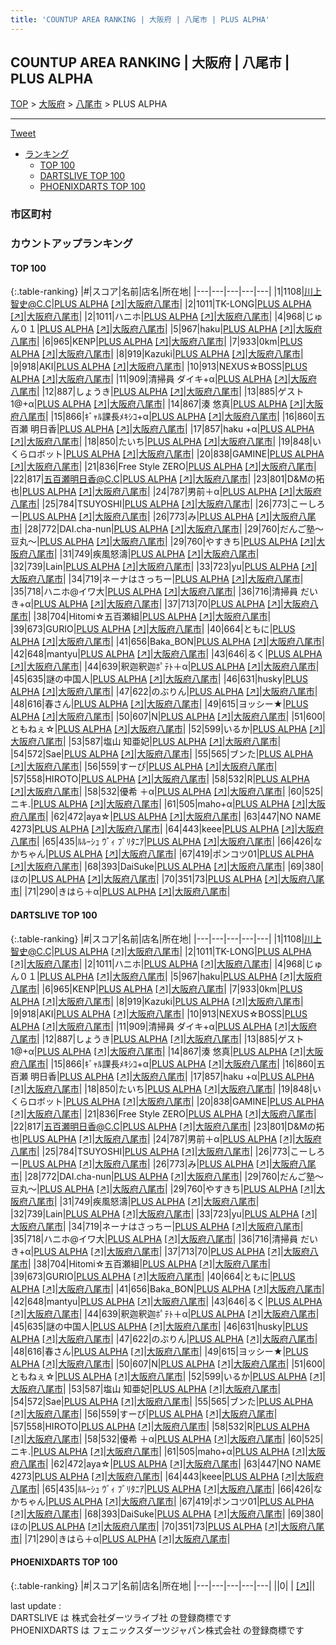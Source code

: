 ```yaml
---
title: 'COUNTUP AREA RANKING | 大阪府 | 八尾市 | PLUS ALPHA'
---
```

## COUNTUP AREA RANKING | 大阪府 | 八尾市 | PLUS ALPHA

[TOP](/darts/rank/) > [大阪府](/darts/rank/大阪府/) > [八尾市](/darts/rank/大阪府/八尾市/) > PLUS ALPHA

___

<a href="https://twitter.com/share?ref_src=twsrc%5Etfw" data-text="COUNTUP AREA RANKING | 大阪府八尾市PLUS ALPHA" class="twitter-share-button" data-hashtags="DARTSLIVE,PHOENIXDARTS,darts,ダーツ" data-show-count="false">Tweet</a>

* [ランキング](#カウントアップランキング)
    * [TOP 100](#top-100)
    * [DARTSLIVE TOP 100](#dartslive-top-100)
    * [PHOENIXDARTS TOP 100](#phoenixdarts-top-100)

### 市区町村

<ul>

</ul>

### カウントアップランキング

#### TOP 100



{:.table-ranking}
|#|スコア|名前|店名|所在地|
|---|---|---|---|---|
|1|1108|<span class="rank-name-dl">川上智史@C.C</span>|<a href="/darts/rank/shops/f331f00edcd456cc0d9b047a20a7ba1e.html">PLUS ALPHA</a> <a href="https://search.dartslive.com/jp/shop/f331f00edcd456cc0d9b047a20a7ba1e">[↗]</a>|<a href="/darts/rank/大阪府/八尾市">大阪府八尾市</a>|
|2|1011|<span class="rank-name-dl">TK-LONG</span>|<a href="/darts/rank/shops/f331f00edcd456cc0d9b047a20a7ba1e.html">PLUS ALPHA</a> <a href="https://search.dartslive.com/jp/shop/f331f00edcd456cc0d9b047a20a7ba1e">[↗]</a>|<a href="/darts/rank/大阪府/八尾市">大阪府八尾市</a>|
|2|1011|<span class="rank-name-dl">ハニホ</span>|<a href="/darts/rank/shops/f331f00edcd456cc0d9b047a20a7ba1e.html">PLUS ALPHA</a> <a href="https://search.dartslive.com/jp/shop/f331f00edcd456cc0d9b047a20a7ba1e">[↗]</a>|<a href="/darts/rank/大阪府/八尾市">大阪府八尾市</a>|
|4|968|<span class="rank-name-dl">じゅん０１</span>|<a href="/darts/rank/shops/f331f00edcd456cc0d9b047a20a7ba1e.html">PLUS ALPHA</a> <a href="https://search.dartslive.com/jp/shop/f331f00edcd456cc0d9b047a20a7ba1e">[↗]</a>|<a href="/darts/rank/大阪府/八尾市">大阪府八尾市</a>|
|5|967|<span class="rank-name-dl">haku</span>|<a href="/darts/rank/shops/f331f00edcd456cc0d9b047a20a7ba1e.html">PLUS ALPHA</a> <a href="https://search.dartslive.com/jp/shop/f331f00edcd456cc0d9b047a20a7ba1e">[↗]</a>|<a href="/darts/rank/大阪府/八尾市">大阪府八尾市</a>|
|6|965|<span class="rank-name-dl">KENP</span>|<a href="/darts/rank/shops/f331f00edcd456cc0d9b047a20a7ba1e.html">PLUS ALPHA</a> <a href="https://search.dartslive.com/jp/shop/f331f00edcd456cc0d9b047a20a7ba1e">[↗]</a>|<a href="/darts/rank/大阪府/八尾市">大阪府八尾市</a>|
|7|933|<span class="rank-name-dl">0km</span>|<a href="/darts/rank/shops/f331f00edcd456cc0d9b047a20a7ba1e.html">PLUS ALPHA</a> <a href="https://search.dartslive.com/jp/shop/f331f00edcd456cc0d9b047a20a7ba1e">[↗]</a>|<a href="/darts/rank/大阪府/八尾市">大阪府八尾市</a>|
|8|919|<span class="rank-name-dl">Kazuki</span>|<a href="/darts/rank/shops/f331f00edcd456cc0d9b047a20a7ba1e.html">PLUS ALPHA</a> <a href="https://search.dartslive.com/jp/shop/f331f00edcd456cc0d9b047a20a7ba1e">[↗]</a>|<a href="/darts/rank/大阪府/八尾市">大阪府八尾市</a>|
|9|918|<span class="rank-name-dl">AKI</span>|<a href="/darts/rank/shops/f331f00edcd456cc0d9b047a20a7ba1e.html">PLUS ALPHA</a> <a href="https://search.dartslive.com/jp/shop/f331f00edcd456cc0d9b047a20a7ba1e">[↗]</a>|<a href="/darts/rank/大阪府/八尾市">大阪府八尾市</a>|
|10|913|<span class="rank-name-dl">NEXUS☆BOSS</span>|<a href="/darts/rank/shops/f331f00edcd456cc0d9b047a20a7ba1e.html">PLUS ALPHA</a> <a href="https://search.dartslive.com/jp/shop/f331f00edcd456cc0d9b047a20a7ba1e">[↗]</a>|<a href="/darts/rank/大阪府/八尾市">大阪府八尾市</a>|
|11|909|<span class="rank-name-dl">清掃員 ダイキ+α</span>|<a href="/darts/rank/shops/f331f00edcd456cc0d9b047a20a7ba1e.html">PLUS ALPHA</a> <a href="https://search.dartslive.com/jp/shop/f331f00edcd456cc0d9b047a20a7ba1e">[↗]</a>|<a href="/darts/rank/大阪府/八尾市">大阪府八尾市</a>|
|12|887|<span class="rank-name-dl">しょうき</span>|<a href="/darts/rank/shops/f331f00edcd456cc0d9b047a20a7ba1e.html">PLUS ALPHA</a> <a href="https://search.dartslive.com/jp/shop/f331f00edcd456cc0d9b047a20a7ba1e">[↗]</a>|<a href="/darts/rank/大阪府/八尾市">大阪府八尾市</a>|
|13|885|<span class="rank-name-dl">ゲスト1@+α</span>|<a href="/darts/rank/shops/f331f00edcd456cc0d9b047a20a7ba1e.html">PLUS ALPHA</a> <a href="https://search.dartslive.com/jp/shop/f331f00edcd456cc0d9b047a20a7ba1e">[↗]</a>|<a href="/darts/rank/大阪府/八尾市">大阪府八尾市</a>|
|14|867|<span class="rank-name-dl">湊 悠真</span>|<a href="/darts/rank/shops/f331f00edcd456cc0d9b047a20a7ba1e.html">PLUS ALPHA</a> <a href="https://search.dartslive.com/jp/shop/f331f00edcd456cc0d9b047a20a7ba1e">[↗]</a>|<a href="/darts/rank/大阪府/八尾市">大阪府八尾市</a>|
|15|866|<span class="rank-name-dl">ｷﾞｬﾙ課長ﾒｷｼｺ+α</span>|<a href="/darts/rank/shops/f331f00edcd456cc0d9b047a20a7ba1e.html">PLUS ALPHA</a> <a href="https://search.dartslive.com/jp/shop/f331f00edcd456cc0d9b047a20a7ba1e">[↗]</a>|<a href="/darts/rank/大阪府/八尾市">大阪府八尾市</a>|
|16|860|<span class="rank-name-dl">五百瀬 明日香</span>|<a href="/darts/rank/shops/f331f00edcd456cc0d9b047a20a7ba1e.html">PLUS ALPHA</a> <a href="https://search.dartslive.com/jp/shop/f331f00edcd456cc0d9b047a20a7ba1e">[↗]</a>|<a href="/darts/rank/大阪府/八尾市">大阪府八尾市</a>|
|17|857|<span class="rank-name-dl">haku +α</span>|<a href="/darts/rank/shops/f331f00edcd456cc0d9b047a20a7ba1e.html">PLUS ALPHA</a> <a href="https://search.dartslive.com/jp/shop/f331f00edcd456cc0d9b047a20a7ba1e">[↗]</a>|<a href="/darts/rank/大阪府/八尾市">大阪府八尾市</a>|
|18|850|<span class="rank-name-dl">たいち</span>|<a href="/darts/rank/shops/f331f00edcd456cc0d9b047a20a7ba1e.html">PLUS ALPHA</a> <a href="https://search.dartslive.com/jp/shop/f331f00edcd456cc0d9b047a20a7ba1e">[↗]</a>|<a href="/darts/rank/大阪府/八尾市">大阪府八尾市</a>|
|19|848|<span class="rank-name-dl">いくらロボット</span>|<a href="/darts/rank/shops/f331f00edcd456cc0d9b047a20a7ba1e.html">PLUS ALPHA</a> <a href="https://search.dartslive.com/jp/shop/f331f00edcd456cc0d9b047a20a7ba1e">[↗]</a>|<a href="/darts/rank/大阪府/八尾市">大阪府八尾市</a>|
|20|838|<span class="rank-name-dl">GAMINE</span>|<a href="/darts/rank/shops/f331f00edcd456cc0d9b047a20a7ba1e.html">PLUS ALPHA</a> <a href="https://search.dartslive.com/jp/shop/f331f00edcd456cc0d9b047a20a7ba1e">[↗]</a>|<a href="/darts/rank/大阪府/八尾市">大阪府八尾市</a>|
|21|836|<span class="rank-name-dl">Free Style ZERO</span>|<a href="/darts/rank/shops/f331f00edcd456cc0d9b047a20a7ba1e.html">PLUS ALPHA</a> <a href="https://search.dartslive.com/jp/shop/f331f00edcd456cc0d9b047a20a7ba1e">[↗]</a>|<a href="/darts/rank/大阪府/八尾市">大阪府八尾市</a>|
|22|817|<span class="rank-name-dl">五百瀬明日香@C.C</span>|<a href="/darts/rank/shops/f331f00edcd456cc0d9b047a20a7ba1e.html">PLUS ALPHA</a> <a href="https://search.dartslive.com/jp/shop/f331f00edcd456cc0d9b047a20a7ba1e">[↗]</a>|<a href="/darts/rank/大阪府/八尾市">大阪府八尾市</a>|
|23|801|<span class="rank-name-dl">D&amp;Mの拓也</span>|<a href="/darts/rank/shops/f331f00edcd456cc0d9b047a20a7ba1e.html">PLUS ALPHA</a> <a href="https://search.dartslive.com/jp/shop/f331f00edcd456cc0d9b047a20a7ba1e">[↗]</a>|<a href="/darts/rank/大阪府/八尾市">大阪府八尾市</a>|
|24|787|<span class="rank-name-dl">男前＋α</span>|<a href="/darts/rank/shops/f331f00edcd456cc0d9b047a20a7ba1e.html">PLUS ALPHA</a> <a href="https://search.dartslive.com/jp/shop/f331f00edcd456cc0d9b047a20a7ba1e">[↗]</a>|<a href="/darts/rank/大阪府/八尾市">大阪府八尾市</a>|
|25|784|<span class="rank-name-dl">TSUYOSHI</span>|<a href="/darts/rank/shops/f331f00edcd456cc0d9b047a20a7ba1e.html">PLUS ALPHA</a> <a href="https://search.dartslive.com/jp/shop/f331f00edcd456cc0d9b047a20a7ba1e">[↗]</a>|<a href="/darts/rank/大阪府/八尾市">大阪府八尾市</a>|
|26|773|<span class="rank-name-dl">こーしろー</span>|<a href="/darts/rank/shops/f331f00edcd456cc0d9b047a20a7ba1e.html">PLUS ALPHA</a> <a href="https://search.dartslive.com/jp/shop/f331f00edcd456cc0d9b047a20a7ba1e">[↗]</a>|<a href="/darts/rank/大阪府/八尾市">大阪府八尾市</a>|
|26|773|<span class="rank-name-dl">み</span>|<a href="/darts/rank/shops/f331f00edcd456cc0d9b047a20a7ba1e.html">PLUS ALPHA</a> <a href="https://search.dartslive.com/jp/shop/f331f00edcd456cc0d9b047a20a7ba1e">[↗]</a>|<a href="/darts/rank/大阪府/八尾市">大阪府八尾市</a>|
|28|772|<span class="rank-name-dl">DAI.cha-nun</span>|<a href="/darts/rank/shops/f331f00edcd456cc0d9b047a20a7ba1e.html">PLUS ALPHA</a> <a href="https://search.dartslive.com/jp/shop/f331f00edcd456cc0d9b047a20a7ba1e">[↗]</a>|<a href="/darts/rank/大阪府/八尾市">大阪府八尾市</a>|
|29|760|<span class="rank-name-dl">だんご塾～豆丸～</span>|<a href="/darts/rank/shops/f331f00edcd456cc0d9b047a20a7ba1e.html">PLUS ALPHA</a> <a href="https://search.dartslive.com/jp/shop/f331f00edcd456cc0d9b047a20a7ba1e">[↗]</a>|<a href="/darts/rank/大阪府/八尾市">大阪府八尾市</a>|
|29|760|<span class="rank-name-dl">やすきち</span>|<a href="/darts/rank/shops/f331f00edcd456cc0d9b047a20a7ba1e.html">PLUS ALPHA</a> <a href="https://search.dartslive.com/jp/shop/f331f00edcd456cc0d9b047a20a7ba1e">[↗]</a>|<a href="/darts/rank/大阪府/八尾市">大阪府八尾市</a>|
|31|749|<span class="rank-name-dl">疾風怒濤</span>|<a href="/darts/rank/shops/f331f00edcd456cc0d9b047a20a7ba1e.html">PLUS ALPHA</a> <a href="https://search.dartslive.com/jp/shop/f331f00edcd456cc0d9b047a20a7ba1e">[↗]</a>|<a href="/darts/rank/大阪府/八尾市">大阪府八尾市</a>|
|32|739|<span class="rank-name-dl">Lain</span>|<a href="/darts/rank/shops/f331f00edcd456cc0d9b047a20a7ba1e.html">PLUS ALPHA</a> <a href="https://search.dartslive.com/jp/shop/f331f00edcd456cc0d9b047a20a7ba1e">[↗]</a>|<a href="/darts/rank/大阪府/八尾市">大阪府八尾市</a>|
|33|723|<span class="rank-name-dl">yu</span>|<a href="/darts/rank/shops/f331f00edcd456cc0d9b047a20a7ba1e.html">PLUS ALPHA</a> <a href="https://search.dartslive.com/jp/shop/f331f00edcd456cc0d9b047a20a7ba1e">[↗]</a>|<a href="/darts/rank/大阪府/八尾市">大阪府八尾市</a>|
|34|719|<span class="rank-name-dl">ネーナはさっちー</span>|<a href="/darts/rank/shops/f331f00edcd456cc0d9b047a20a7ba1e.html">PLUS ALPHA</a> <a href="https://search.dartslive.com/jp/shop/f331f00edcd456cc0d9b047a20a7ba1e">[↗]</a>|<a href="/darts/rank/大阪府/八尾市">大阪府八尾市</a>|
|35|718|<span class="rank-name-dl">ハニホ@イワ大</span>|<a href="/darts/rank/shops/f331f00edcd456cc0d9b047a20a7ba1e.html">PLUS ALPHA</a> <a href="https://search.dartslive.com/jp/shop/f331f00edcd456cc0d9b047a20a7ba1e">[↗]</a>|<a href="/darts/rank/大阪府/八尾市">大阪府八尾市</a>|
|36|716|<span class="rank-name-dl">清掃員 だいき+α</span>|<a href="/darts/rank/shops/f331f00edcd456cc0d9b047a20a7ba1e.html">PLUS ALPHA</a> <a href="https://search.dartslive.com/jp/shop/f331f00edcd456cc0d9b047a20a7ba1e">[↗]</a>|<a href="/darts/rank/大阪府/八尾市">大阪府八尾市</a>|
|37|713|<span class="rank-name-dl">70</span>|<a href="/darts/rank/shops/f331f00edcd456cc0d9b047a20a7ba1e.html">PLUS ALPHA</a> <a href="https://search.dartslive.com/jp/shop/f331f00edcd456cc0d9b047a20a7ba1e">[↗]</a>|<a href="/darts/rank/大阪府/八尾市">大阪府八尾市</a>|
|38|704|<span class="rank-name-dl">Hitomi☆五百瀬組</span>|<a href="/darts/rank/shops/f331f00edcd456cc0d9b047a20a7ba1e.html">PLUS ALPHA</a> <a href="https://search.dartslive.com/jp/shop/f331f00edcd456cc0d9b047a20a7ba1e">[↗]</a>|<a href="/darts/rank/大阪府/八尾市">大阪府八尾市</a>|
|39|673|<span class="rank-name-dl">GURIO</span>|<a href="/darts/rank/shops/f331f00edcd456cc0d9b047a20a7ba1e.html">PLUS ALPHA</a> <a href="https://search.dartslive.com/jp/shop/f331f00edcd456cc0d9b047a20a7ba1e">[↗]</a>|<a href="/darts/rank/大阪府/八尾市">大阪府八尾市</a>|
|40|664|<span class="rank-name-dl">ともに</span>|<a href="/darts/rank/shops/f331f00edcd456cc0d9b047a20a7ba1e.html">PLUS ALPHA</a> <a href="https://search.dartslive.com/jp/shop/f331f00edcd456cc0d9b047a20a7ba1e">[↗]</a>|<a href="/darts/rank/大阪府/八尾市">大阪府八尾市</a>|
|41|656|<span class="rank-name-dl">Baka_BON</span>|<a href="/darts/rank/shops/f331f00edcd456cc0d9b047a20a7ba1e.html">PLUS ALPHA</a> <a href="https://search.dartslive.com/jp/shop/f331f00edcd456cc0d9b047a20a7ba1e">[↗]</a>|<a href="/darts/rank/大阪府/八尾市">大阪府八尾市</a>|
|42|648|<span class="rank-name-dl">mantyu</span>|<a href="/darts/rank/shops/f331f00edcd456cc0d9b047a20a7ba1e.html">PLUS ALPHA</a> <a href="https://search.dartslive.com/jp/shop/f331f00edcd456cc0d9b047a20a7ba1e">[↗]</a>|<a href="/darts/rank/大阪府/八尾市">大阪府八尾市</a>|
|43|646|<span class="rank-name-dl">るく</span>|<a href="/darts/rank/shops/f331f00edcd456cc0d9b047a20a7ba1e.html">PLUS ALPHA</a> <a href="https://search.dartslive.com/jp/shop/f331f00edcd456cc0d9b047a20a7ba1e">[↗]</a>|<a href="/darts/rank/大阪府/八尾市">大阪府八尾市</a>|
|44|639|<span class="rank-name-dl">釈迦釈迦ﾎﾟﾃﾄ＋α</span>|<a href="/darts/rank/shops/f331f00edcd456cc0d9b047a20a7ba1e.html">PLUS ALPHA</a> <a href="https://search.dartslive.com/jp/shop/f331f00edcd456cc0d9b047a20a7ba1e">[↗]</a>|<a href="/darts/rank/大阪府/八尾市">大阪府八尾市</a>|
|45|635|<span class="rank-name-dl">謎の中国人</span>|<a href="/darts/rank/shops/f331f00edcd456cc0d9b047a20a7ba1e.html">PLUS ALPHA</a> <a href="https://search.dartslive.com/jp/shop/f331f00edcd456cc0d9b047a20a7ba1e">[↗]</a>|<a href="/darts/rank/大阪府/八尾市">大阪府八尾市</a>|
|46|631|<span class="rank-name-dl">husky</span>|<a href="/darts/rank/shops/f331f00edcd456cc0d9b047a20a7ba1e.html">PLUS ALPHA</a> <a href="https://search.dartslive.com/jp/shop/f331f00edcd456cc0d9b047a20a7ba1e">[↗]</a>|<a href="/darts/rank/大阪府/八尾市">大阪府八尾市</a>|
|47|622|<span class="rank-name-dl">のぶりん</span>|<a href="/darts/rank/shops/f331f00edcd456cc0d9b047a20a7ba1e.html">PLUS ALPHA</a> <a href="https://search.dartslive.com/jp/shop/f331f00edcd456cc0d9b047a20a7ba1e">[↗]</a>|<a href="/darts/rank/大阪府/八尾市">大阪府八尾市</a>|
|48|616|<span class="rank-name-dl">春さん</span>|<a href="/darts/rank/shops/f331f00edcd456cc0d9b047a20a7ba1e.html">PLUS ALPHA</a> <a href="https://search.dartslive.com/jp/shop/f331f00edcd456cc0d9b047a20a7ba1e">[↗]</a>|<a href="/darts/rank/大阪府/八尾市">大阪府八尾市</a>|
|49|615|<span class="rank-name-dl">ヨッシー★</span>|<a href="/darts/rank/shops/f331f00edcd456cc0d9b047a20a7ba1e.html">PLUS ALPHA</a> <a href="https://search.dartslive.com/jp/shop/f331f00edcd456cc0d9b047a20a7ba1e">[↗]</a>|<a href="/darts/rank/大阪府/八尾市">大阪府八尾市</a>|
|50|607|<span class="rank-name-dl">N</span>|<a href="/darts/rank/shops/f331f00edcd456cc0d9b047a20a7ba1e.html">PLUS ALPHA</a> <a href="https://search.dartslive.com/jp/shop/f331f00edcd456cc0d9b047a20a7ba1e">[↗]</a>|<a href="/darts/rank/大阪府/八尾市">大阪府八尾市</a>|
|51|600|<span class="rank-name-dl">ともねぇ☆</span>|<a href="/darts/rank/shops/f331f00edcd456cc0d9b047a20a7ba1e.html">PLUS ALPHA</a> <a href="https://search.dartslive.com/jp/shop/f331f00edcd456cc0d9b047a20a7ba1e">[↗]</a>|<a href="/darts/rank/大阪府/八尾市">大阪府八尾市</a>|
|52|599|<span class="rank-name-dl">いるか</span>|<a href="/darts/rank/shops/f331f00edcd456cc0d9b047a20a7ba1e.html">PLUS ALPHA</a> <a href="https://search.dartslive.com/jp/shop/f331f00edcd456cc0d9b047a20a7ba1e">[↗]</a>|<a href="/darts/rank/大阪府/八尾市">大阪府八尾市</a>|
|53|587|<span class="rank-name-dl">塩山 知亜妃</span>|<a href="/darts/rank/shops/f331f00edcd456cc0d9b047a20a7ba1e.html">PLUS ALPHA</a> <a href="https://search.dartslive.com/jp/shop/f331f00edcd456cc0d9b047a20a7ba1e">[↗]</a>|<a href="/darts/rank/大阪府/八尾市">大阪府八尾市</a>|
|54|572|<span class="rank-name-dl">Sae</span>|<a href="/darts/rank/shops/f331f00edcd456cc0d9b047a20a7ba1e.html">PLUS ALPHA</a> <a href="https://search.dartslive.com/jp/shop/f331f00edcd456cc0d9b047a20a7ba1e">[↗]</a>|<a href="/darts/rank/大阪府/八尾市">大阪府八尾市</a>|
|55|565|<span class="rank-name-dl">ブンた</span>|<a href="/darts/rank/shops/f331f00edcd456cc0d9b047a20a7ba1e.html">PLUS ALPHA</a> <a href="https://search.dartslive.com/jp/shop/f331f00edcd456cc0d9b047a20a7ba1e">[↗]</a>|<a href="/darts/rank/大阪府/八尾市">大阪府八尾市</a>|
|56|559|<span class="rank-name-dl">すーぴ</span>|<a href="/darts/rank/shops/f331f00edcd456cc0d9b047a20a7ba1e.html">PLUS ALPHA</a> <a href="https://search.dartslive.com/jp/shop/f331f00edcd456cc0d9b047a20a7ba1e">[↗]</a>|<a href="/darts/rank/大阪府/八尾市">大阪府八尾市</a>|
|57|558|<span class="rank-name-dl">HIROTO</span>|<a href="/darts/rank/shops/f331f00edcd456cc0d9b047a20a7ba1e.html">PLUS ALPHA</a> <a href="https://search.dartslive.com/jp/shop/f331f00edcd456cc0d9b047a20a7ba1e">[↗]</a>|<a href="/darts/rank/大阪府/八尾市">大阪府八尾市</a>|
|58|532|<span class="rank-name-dl">R</span>|<a href="/darts/rank/shops/f331f00edcd456cc0d9b047a20a7ba1e.html">PLUS ALPHA</a> <a href="https://search.dartslive.com/jp/shop/f331f00edcd456cc0d9b047a20a7ba1e">[↗]</a>|<a href="/darts/rank/大阪府/八尾市">大阪府八尾市</a>|
|58|532|<span class="rank-name-dl">優希 ＋α</span>|<a href="/darts/rank/shops/f331f00edcd456cc0d9b047a20a7ba1e.html">PLUS ALPHA</a> <a href="https://search.dartslive.com/jp/shop/f331f00edcd456cc0d9b047a20a7ba1e">[↗]</a>|<a href="/darts/rank/大阪府/八尾市">大阪府八尾市</a>|
|60|525|<span class="rank-name-dl">ニキ.</span>|<a href="/darts/rank/shops/f331f00edcd456cc0d9b047a20a7ba1e.html">PLUS ALPHA</a> <a href="https://search.dartslive.com/jp/shop/f331f00edcd456cc0d9b047a20a7ba1e">[↗]</a>|<a href="/darts/rank/大阪府/八尾市">大阪府八尾市</a>|
|61|505|<span class="rank-name-dl">maho+α</span>|<a href="/darts/rank/shops/f331f00edcd456cc0d9b047a20a7ba1e.html">PLUS ALPHA</a> <a href="https://search.dartslive.com/jp/shop/f331f00edcd456cc0d9b047a20a7ba1e">[↗]</a>|<a href="/darts/rank/大阪府/八尾市">大阪府八尾市</a>|
|62|472|<span class="rank-name-dl">aya☆</span>|<a href="/darts/rank/shops/f331f00edcd456cc0d9b047a20a7ba1e.html">PLUS ALPHA</a> <a href="https://search.dartslive.com/jp/shop/f331f00edcd456cc0d9b047a20a7ba1e">[↗]</a>|<a href="/darts/rank/大阪府/八尾市">大阪府八尾市</a>|
|63|447|<span class="rank-name-dl">NO NAME 4273</span>|<a href="/darts/rank/shops/f331f00edcd456cc0d9b047a20a7ba1e.html">PLUS ALPHA</a> <a href="https://search.dartslive.com/jp/shop/f331f00edcd456cc0d9b047a20a7ba1e">[↗]</a>|<a href="/darts/rank/大阪府/八尾市">大阪府八尾市</a>|
|64|443|<span class="rank-name-dl">keee</span>|<a href="/darts/rank/shops/f331f00edcd456cc0d9b047a20a7ba1e.html">PLUS ALPHA</a> <a href="https://search.dartslive.com/jp/shop/f331f00edcd456cc0d9b047a20a7ba1e">[↗]</a>|<a href="/darts/rank/大阪府/八尾市">大阪府八尾市</a>|
|65|435|<span class="rank-name-dl">ﾙﾙｰｼｭ ｳﾞｨ ﾌﾞﾘﾀﾆｱ</span>|<a href="/darts/rank/shops/f331f00edcd456cc0d9b047a20a7ba1e.html">PLUS ALPHA</a> <a href="https://search.dartslive.com/jp/shop/f331f00edcd456cc0d9b047a20a7ba1e">[↗]</a>|<a href="/darts/rank/大阪府/八尾市">大阪府八尾市</a>|
|66|426|<span class="rank-name-dl">なかちゃん</span>|<a href="/darts/rank/shops/f331f00edcd456cc0d9b047a20a7ba1e.html">PLUS ALPHA</a> <a href="https://search.dartslive.com/jp/shop/f331f00edcd456cc0d9b047a20a7ba1e">[↗]</a>|<a href="/darts/rank/大阪府/八尾市">大阪府八尾市</a>|
|67|419|<span class="rank-name-dl">ポンコツ01</span>|<a href="/darts/rank/shops/f331f00edcd456cc0d9b047a20a7ba1e.html">PLUS ALPHA</a> <a href="https://search.dartslive.com/jp/shop/f331f00edcd456cc0d9b047a20a7ba1e">[↗]</a>|<a href="/darts/rank/大阪府/八尾市">大阪府八尾市</a>|
|68|393|<span class="rank-name-dl">DaiSuke</span>|<a href="/darts/rank/shops/f331f00edcd456cc0d9b047a20a7ba1e.html">PLUS ALPHA</a> <a href="https://search.dartslive.com/jp/shop/f331f00edcd456cc0d9b047a20a7ba1e">[↗]</a>|<a href="/darts/rank/大阪府/八尾市">大阪府八尾市</a>|
|69|380|<span class="rank-name-dl">ほの</span>|<a href="/darts/rank/shops/f331f00edcd456cc0d9b047a20a7ba1e.html">PLUS ALPHA</a> <a href="https://search.dartslive.com/jp/shop/f331f00edcd456cc0d9b047a20a7ba1e">[↗]</a>|<a href="/darts/rank/大阪府/八尾市">大阪府八尾市</a>|
|70|351|<span class="rank-name-dl">73</span>|<a href="/darts/rank/shops/f331f00edcd456cc0d9b047a20a7ba1e.html">PLUS ALPHA</a> <a href="https://search.dartslive.com/jp/shop/f331f00edcd456cc0d9b047a20a7ba1e">[↗]</a>|<a href="/darts/rank/大阪府/八尾市">大阪府八尾市</a>|
|71|290|<span class="rank-name-dl">きはら＋‪α‬</span>|<a href="/darts/rank/shops/f331f00edcd456cc0d9b047a20a7ba1e.html">PLUS ALPHA</a> <a href="https://search.dartslive.com/jp/shop/f331f00edcd456cc0d9b047a20a7ba1e">[↗]</a>|<a href="/darts/rank/大阪府/八尾市">大阪府八尾市</a>|


#### DARTSLIVE TOP 100



{:.table-ranking}
|#|スコア|名前|店名|所在地|
|---|---|---|---|---|
|1|1108|<span class="rank-name-dl">川上智史@C.C</span>|<a href="/darts/rank/shops/f331f00edcd456cc0d9b047a20a7ba1e.html">PLUS ALPHA</a> <a href="https://search.dartslive.com/jp/shop/f331f00edcd456cc0d9b047a20a7ba1e">[↗]</a>|<a href="/darts/rank/大阪府/八尾市">大阪府八尾市</a>|
|2|1011|<span class="rank-name-dl">TK-LONG</span>|<a href="/darts/rank/shops/f331f00edcd456cc0d9b047a20a7ba1e.html">PLUS ALPHA</a> <a href="https://search.dartslive.com/jp/shop/f331f00edcd456cc0d9b047a20a7ba1e">[↗]</a>|<a href="/darts/rank/大阪府/八尾市">大阪府八尾市</a>|
|2|1011|<span class="rank-name-dl">ハニホ</span>|<a href="/darts/rank/shops/f331f00edcd456cc0d9b047a20a7ba1e.html">PLUS ALPHA</a> <a href="https://search.dartslive.com/jp/shop/f331f00edcd456cc0d9b047a20a7ba1e">[↗]</a>|<a href="/darts/rank/大阪府/八尾市">大阪府八尾市</a>|
|4|968|<span class="rank-name-dl">じゅん０１</span>|<a href="/darts/rank/shops/f331f00edcd456cc0d9b047a20a7ba1e.html">PLUS ALPHA</a> <a href="https://search.dartslive.com/jp/shop/f331f00edcd456cc0d9b047a20a7ba1e">[↗]</a>|<a href="/darts/rank/大阪府/八尾市">大阪府八尾市</a>|
|5|967|<span class="rank-name-dl">haku</span>|<a href="/darts/rank/shops/f331f00edcd456cc0d9b047a20a7ba1e.html">PLUS ALPHA</a> <a href="https://search.dartslive.com/jp/shop/f331f00edcd456cc0d9b047a20a7ba1e">[↗]</a>|<a href="/darts/rank/大阪府/八尾市">大阪府八尾市</a>|
|6|965|<span class="rank-name-dl">KENP</span>|<a href="/darts/rank/shops/f331f00edcd456cc0d9b047a20a7ba1e.html">PLUS ALPHA</a> <a href="https://search.dartslive.com/jp/shop/f331f00edcd456cc0d9b047a20a7ba1e">[↗]</a>|<a href="/darts/rank/大阪府/八尾市">大阪府八尾市</a>|
|7|933|<span class="rank-name-dl">0km</span>|<a href="/darts/rank/shops/f331f00edcd456cc0d9b047a20a7ba1e.html">PLUS ALPHA</a> <a href="https://search.dartslive.com/jp/shop/f331f00edcd456cc0d9b047a20a7ba1e">[↗]</a>|<a href="/darts/rank/大阪府/八尾市">大阪府八尾市</a>|
|8|919|<span class="rank-name-dl">Kazuki</span>|<a href="/darts/rank/shops/f331f00edcd456cc0d9b047a20a7ba1e.html">PLUS ALPHA</a> <a href="https://search.dartslive.com/jp/shop/f331f00edcd456cc0d9b047a20a7ba1e">[↗]</a>|<a href="/darts/rank/大阪府/八尾市">大阪府八尾市</a>|
|9|918|<span class="rank-name-dl">AKI</span>|<a href="/darts/rank/shops/f331f00edcd456cc0d9b047a20a7ba1e.html">PLUS ALPHA</a> <a href="https://search.dartslive.com/jp/shop/f331f00edcd456cc0d9b047a20a7ba1e">[↗]</a>|<a href="/darts/rank/大阪府/八尾市">大阪府八尾市</a>|
|10|913|<span class="rank-name-dl">NEXUS☆BOSS</span>|<a href="/darts/rank/shops/f331f00edcd456cc0d9b047a20a7ba1e.html">PLUS ALPHA</a> <a href="https://search.dartslive.com/jp/shop/f331f00edcd456cc0d9b047a20a7ba1e">[↗]</a>|<a href="/darts/rank/大阪府/八尾市">大阪府八尾市</a>|
|11|909|<span class="rank-name-dl">清掃員 ダイキ+α</span>|<a href="/darts/rank/shops/f331f00edcd456cc0d9b047a20a7ba1e.html">PLUS ALPHA</a> <a href="https://search.dartslive.com/jp/shop/f331f00edcd456cc0d9b047a20a7ba1e">[↗]</a>|<a href="/darts/rank/大阪府/八尾市">大阪府八尾市</a>|
|12|887|<span class="rank-name-dl">しょうき</span>|<a href="/darts/rank/shops/f331f00edcd456cc0d9b047a20a7ba1e.html">PLUS ALPHA</a> <a href="https://search.dartslive.com/jp/shop/f331f00edcd456cc0d9b047a20a7ba1e">[↗]</a>|<a href="/darts/rank/大阪府/八尾市">大阪府八尾市</a>|
|13|885|<span class="rank-name-dl">ゲスト1@+α</span>|<a href="/darts/rank/shops/f331f00edcd456cc0d9b047a20a7ba1e.html">PLUS ALPHA</a> <a href="https://search.dartslive.com/jp/shop/f331f00edcd456cc0d9b047a20a7ba1e">[↗]</a>|<a href="/darts/rank/大阪府/八尾市">大阪府八尾市</a>|
|14|867|<span class="rank-name-dl">湊 悠真</span>|<a href="/darts/rank/shops/f331f00edcd456cc0d9b047a20a7ba1e.html">PLUS ALPHA</a> <a href="https://search.dartslive.com/jp/shop/f331f00edcd456cc0d9b047a20a7ba1e">[↗]</a>|<a href="/darts/rank/大阪府/八尾市">大阪府八尾市</a>|
|15|866|<span class="rank-name-dl">ｷﾞｬﾙ課長ﾒｷｼｺ+α</span>|<a href="/darts/rank/shops/f331f00edcd456cc0d9b047a20a7ba1e.html">PLUS ALPHA</a> <a href="https://search.dartslive.com/jp/shop/f331f00edcd456cc0d9b047a20a7ba1e">[↗]</a>|<a href="/darts/rank/大阪府/八尾市">大阪府八尾市</a>|
|16|860|<span class="rank-name-dl">五百瀬 明日香</span>|<a href="/darts/rank/shops/f331f00edcd456cc0d9b047a20a7ba1e.html">PLUS ALPHA</a> <a href="https://search.dartslive.com/jp/shop/f331f00edcd456cc0d9b047a20a7ba1e">[↗]</a>|<a href="/darts/rank/大阪府/八尾市">大阪府八尾市</a>|
|17|857|<span class="rank-name-dl">haku +α</span>|<a href="/darts/rank/shops/f331f00edcd456cc0d9b047a20a7ba1e.html">PLUS ALPHA</a> <a href="https://search.dartslive.com/jp/shop/f331f00edcd456cc0d9b047a20a7ba1e">[↗]</a>|<a href="/darts/rank/大阪府/八尾市">大阪府八尾市</a>|
|18|850|<span class="rank-name-dl">たいち</span>|<a href="/darts/rank/shops/f331f00edcd456cc0d9b047a20a7ba1e.html">PLUS ALPHA</a> <a href="https://search.dartslive.com/jp/shop/f331f00edcd456cc0d9b047a20a7ba1e">[↗]</a>|<a href="/darts/rank/大阪府/八尾市">大阪府八尾市</a>|
|19|848|<span class="rank-name-dl">いくらロボット</span>|<a href="/darts/rank/shops/f331f00edcd456cc0d9b047a20a7ba1e.html">PLUS ALPHA</a> <a href="https://search.dartslive.com/jp/shop/f331f00edcd456cc0d9b047a20a7ba1e">[↗]</a>|<a href="/darts/rank/大阪府/八尾市">大阪府八尾市</a>|
|20|838|<span class="rank-name-dl">GAMINE</span>|<a href="/darts/rank/shops/f331f00edcd456cc0d9b047a20a7ba1e.html">PLUS ALPHA</a> <a href="https://search.dartslive.com/jp/shop/f331f00edcd456cc0d9b047a20a7ba1e">[↗]</a>|<a href="/darts/rank/大阪府/八尾市">大阪府八尾市</a>|
|21|836|<span class="rank-name-dl">Free Style ZERO</span>|<a href="/darts/rank/shops/f331f00edcd456cc0d9b047a20a7ba1e.html">PLUS ALPHA</a> <a href="https://search.dartslive.com/jp/shop/f331f00edcd456cc0d9b047a20a7ba1e">[↗]</a>|<a href="/darts/rank/大阪府/八尾市">大阪府八尾市</a>|
|22|817|<span class="rank-name-dl">五百瀬明日香@C.C</span>|<a href="/darts/rank/shops/f331f00edcd456cc0d9b047a20a7ba1e.html">PLUS ALPHA</a> <a href="https://search.dartslive.com/jp/shop/f331f00edcd456cc0d9b047a20a7ba1e">[↗]</a>|<a href="/darts/rank/大阪府/八尾市">大阪府八尾市</a>|
|23|801|<span class="rank-name-dl">D&amp;Mの拓也</span>|<a href="/darts/rank/shops/f331f00edcd456cc0d9b047a20a7ba1e.html">PLUS ALPHA</a> <a href="https://search.dartslive.com/jp/shop/f331f00edcd456cc0d9b047a20a7ba1e">[↗]</a>|<a href="/darts/rank/大阪府/八尾市">大阪府八尾市</a>|
|24|787|<span class="rank-name-dl">男前＋α</span>|<a href="/darts/rank/shops/f331f00edcd456cc0d9b047a20a7ba1e.html">PLUS ALPHA</a> <a href="https://search.dartslive.com/jp/shop/f331f00edcd456cc0d9b047a20a7ba1e">[↗]</a>|<a href="/darts/rank/大阪府/八尾市">大阪府八尾市</a>|
|25|784|<span class="rank-name-dl">TSUYOSHI</span>|<a href="/darts/rank/shops/f331f00edcd456cc0d9b047a20a7ba1e.html">PLUS ALPHA</a> <a href="https://search.dartslive.com/jp/shop/f331f00edcd456cc0d9b047a20a7ba1e">[↗]</a>|<a href="/darts/rank/大阪府/八尾市">大阪府八尾市</a>|
|26|773|<span class="rank-name-dl">こーしろー</span>|<a href="/darts/rank/shops/f331f00edcd456cc0d9b047a20a7ba1e.html">PLUS ALPHA</a> <a href="https://search.dartslive.com/jp/shop/f331f00edcd456cc0d9b047a20a7ba1e">[↗]</a>|<a href="/darts/rank/大阪府/八尾市">大阪府八尾市</a>|
|26|773|<span class="rank-name-dl">み</span>|<a href="/darts/rank/shops/f331f00edcd456cc0d9b047a20a7ba1e.html">PLUS ALPHA</a> <a href="https://search.dartslive.com/jp/shop/f331f00edcd456cc0d9b047a20a7ba1e">[↗]</a>|<a href="/darts/rank/大阪府/八尾市">大阪府八尾市</a>|
|28|772|<span class="rank-name-dl">DAI.cha-nun</span>|<a href="/darts/rank/shops/f331f00edcd456cc0d9b047a20a7ba1e.html">PLUS ALPHA</a> <a href="https://search.dartslive.com/jp/shop/f331f00edcd456cc0d9b047a20a7ba1e">[↗]</a>|<a href="/darts/rank/大阪府/八尾市">大阪府八尾市</a>|
|29|760|<span class="rank-name-dl">だんご塾～豆丸～</span>|<a href="/darts/rank/shops/f331f00edcd456cc0d9b047a20a7ba1e.html">PLUS ALPHA</a> <a href="https://search.dartslive.com/jp/shop/f331f00edcd456cc0d9b047a20a7ba1e">[↗]</a>|<a href="/darts/rank/大阪府/八尾市">大阪府八尾市</a>|
|29|760|<span class="rank-name-dl">やすきち</span>|<a href="/darts/rank/shops/f331f00edcd456cc0d9b047a20a7ba1e.html">PLUS ALPHA</a> <a href="https://search.dartslive.com/jp/shop/f331f00edcd456cc0d9b047a20a7ba1e">[↗]</a>|<a href="/darts/rank/大阪府/八尾市">大阪府八尾市</a>|
|31|749|<span class="rank-name-dl">疾風怒濤</span>|<a href="/darts/rank/shops/f331f00edcd456cc0d9b047a20a7ba1e.html">PLUS ALPHA</a> <a href="https://search.dartslive.com/jp/shop/f331f00edcd456cc0d9b047a20a7ba1e">[↗]</a>|<a href="/darts/rank/大阪府/八尾市">大阪府八尾市</a>|
|32|739|<span class="rank-name-dl">Lain</span>|<a href="/darts/rank/shops/f331f00edcd456cc0d9b047a20a7ba1e.html">PLUS ALPHA</a> <a href="https://search.dartslive.com/jp/shop/f331f00edcd456cc0d9b047a20a7ba1e">[↗]</a>|<a href="/darts/rank/大阪府/八尾市">大阪府八尾市</a>|
|33|723|<span class="rank-name-dl">yu</span>|<a href="/darts/rank/shops/f331f00edcd456cc0d9b047a20a7ba1e.html">PLUS ALPHA</a> <a href="https://search.dartslive.com/jp/shop/f331f00edcd456cc0d9b047a20a7ba1e">[↗]</a>|<a href="/darts/rank/大阪府/八尾市">大阪府八尾市</a>|
|34|719|<span class="rank-name-dl">ネーナはさっちー</span>|<a href="/darts/rank/shops/f331f00edcd456cc0d9b047a20a7ba1e.html">PLUS ALPHA</a> <a href="https://search.dartslive.com/jp/shop/f331f00edcd456cc0d9b047a20a7ba1e">[↗]</a>|<a href="/darts/rank/大阪府/八尾市">大阪府八尾市</a>|
|35|718|<span class="rank-name-dl">ハニホ@イワ大</span>|<a href="/darts/rank/shops/f331f00edcd456cc0d9b047a20a7ba1e.html">PLUS ALPHA</a> <a href="https://search.dartslive.com/jp/shop/f331f00edcd456cc0d9b047a20a7ba1e">[↗]</a>|<a href="/darts/rank/大阪府/八尾市">大阪府八尾市</a>|
|36|716|<span class="rank-name-dl">清掃員 だいき+α</span>|<a href="/darts/rank/shops/f331f00edcd456cc0d9b047a20a7ba1e.html">PLUS ALPHA</a> <a href="https://search.dartslive.com/jp/shop/f331f00edcd456cc0d9b047a20a7ba1e">[↗]</a>|<a href="/darts/rank/大阪府/八尾市">大阪府八尾市</a>|
|37|713|<span class="rank-name-dl">70</span>|<a href="/darts/rank/shops/f331f00edcd456cc0d9b047a20a7ba1e.html">PLUS ALPHA</a> <a href="https://search.dartslive.com/jp/shop/f331f00edcd456cc0d9b047a20a7ba1e">[↗]</a>|<a href="/darts/rank/大阪府/八尾市">大阪府八尾市</a>|
|38|704|<span class="rank-name-dl">Hitomi☆五百瀬組</span>|<a href="/darts/rank/shops/f331f00edcd456cc0d9b047a20a7ba1e.html">PLUS ALPHA</a> <a href="https://search.dartslive.com/jp/shop/f331f00edcd456cc0d9b047a20a7ba1e">[↗]</a>|<a href="/darts/rank/大阪府/八尾市">大阪府八尾市</a>|
|39|673|<span class="rank-name-dl">GURIO</span>|<a href="/darts/rank/shops/f331f00edcd456cc0d9b047a20a7ba1e.html">PLUS ALPHA</a> <a href="https://search.dartslive.com/jp/shop/f331f00edcd456cc0d9b047a20a7ba1e">[↗]</a>|<a href="/darts/rank/大阪府/八尾市">大阪府八尾市</a>|
|40|664|<span class="rank-name-dl">ともに</span>|<a href="/darts/rank/shops/f331f00edcd456cc0d9b047a20a7ba1e.html">PLUS ALPHA</a> <a href="https://search.dartslive.com/jp/shop/f331f00edcd456cc0d9b047a20a7ba1e">[↗]</a>|<a href="/darts/rank/大阪府/八尾市">大阪府八尾市</a>|
|41|656|<span class="rank-name-dl">Baka_BON</span>|<a href="/darts/rank/shops/f331f00edcd456cc0d9b047a20a7ba1e.html">PLUS ALPHA</a> <a href="https://search.dartslive.com/jp/shop/f331f00edcd456cc0d9b047a20a7ba1e">[↗]</a>|<a href="/darts/rank/大阪府/八尾市">大阪府八尾市</a>|
|42|648|<span class="rank-name-dl">mantyu</span>|<a href="/darts/rank/shops/f331f00edcd456cc0d9b047a20a7ba1e.html">PLUS ALPHA</a> <a href="https://search.dartslive.com/jp/shop/f331f00edcd456cc0d9b047a20a7ba1e">[↗]</a>|<a href="/darts/rank/大阪府/八尾市">大阪府八尾市</a>|
|43|646|<span class="rank-name-dl">るく</span>|<a href="/darts/rank/shops/f331f00edcd456cc0d9b047a20a7ba1e.html">PLUS ALPHA</a> <a href="https://search.dartslive.com/jp/shop/f331f00edcd456cc0d9b047a20a7ba1e">[↗]</a>|<a href="/darts/rank/大阪府/八尾市">大阪府八尾市</a>|
|44|639|<span class="rank-name-dl">釈迦釈迦ﾎﾟﾃﾄ＋α</span>|<a href="/darts/rank/shops/f331f00edcd456cc0d9b047a20a7ba1e.html">PLUS ALPHA</a> <a href="https://search.dartslive.com/jp/shop/f331f00edcd456cc0d9b047a20a7ba1e">[↗]</a>|<a href="/darts/rank/大阪府/八尾市">大阪府八尾市</a>|
|45|635|<span class="rank-name-dl">謎の中国人</span>|<a href="/darts/rank/shops/f331f00edcd456cc0d9b047a20a7ba1e.html">PLUS ALPHA</a> <a href="https://search.dartslive.com/jp/shop/f331f00edcd456cc0d9b047a20a7ba1e">[↗]</a>|<a href="/darts/rank/大阪府/八尾市">大阪府八尾市</a>|
|46|631|<span class="rank-name-dl">husky</span>|<a href="/darts/rank/shops/f331f00edcd456cc0d9b047a20a7ba1e.html">PLUS ALPHA</a> <a href="https://search.dartslive.com/jp/shop/f331f00edcd456cc0d9b047a20a7ba1e">[↗]</a>|<a href="/darts/rank/大阪府/八尾市">大阪府八尾市</a>|
|47|622|<span class="rank-name-dl">のぶりん</span>|<a href="/darts/rank/shops/f331f00edcd456cc0d9b047a20a7ba1e.html">PLUS ALPHA</a> <a href="https://search.dartslive.com/jp/shop/f331f00edcd456cc0d9b047a20a7ba1e">[↗]</a>|<a href="/darts/rank/大阪府/八尾市">大阪府八尾市</a>|
|48|616|<span class="rank-name-dl">春さん</span>|<a href="/darts/rank/shops/f331f00edcd456cc0d9b047a20a7ba1e.html">PLUS ALPHA</a> <a href="https://search.dartslive.com/jp/shop/f331f00edcd456cc0d9b047a20a7ba1e">[↗]</a>|<a href="/darts/rank/大阪府/八尾市">大阪府八尾市</a>|
|49|615|<span class="rank-name-dl">ヨッシー★</span>|<a href="/darts/rank/shops/f331f00edcd456cc0d9b047a20a7ba1e.html">PLUS ALPHA</a> <a href="https://search.dartslive.com/jp/shop/f331f00edcd456cc0d9b047a20a7ba1e">[↗]</a>|<a href="/darts/rank/大阪府/八尾市">大阪府八尾市</a>|
|50|607|<span class="rank-name-dl">N</span>|<a href="/darts/rank/shops/f331f00edcd456cc0d9b047a20a7ba1e.html">PLUS ALPHA</a> <a href="https://search.dartslive.com/jp/shop/f331f00edcd456cc0d9b047a20a7ba1e">[↗]</a>|<a href="/darts/rank/大阪府/八尾市">大阪府八尾市</a>|
|51|600|<span class="rank-name-dl">ともねぇ☆</span>|<a href="/darts/rank/shops/f331f00edcd456cc0d9b047a20a7ba1e.html">PLUS ALPHA</a> <a href="https://search.dartslive.com/jp/shop/f331f00edcd456cc0d9b047a20a7ba1e">[↗]</a>|<a href="/darts/rank/大阪府/八尾市">大阪府八尾市</a>|
|52|599|<span class="rank-name-dl">いるか</span>|<a href="/darts/rank/shops/f331f00edcd456cc0d9b047a20a7ba1e.html">PLUS ALPHA</a> <a href="https://search.dartslive.com/jp/shop/f331f00edcd456cc0d9b047a20a7ba1e">[↗]</a>|<a href="/darts/rank/大阪府/八尾市">大阪府八尾市</a>|
|53|587|<span class="rank-name-dl">塩山 知亜妃</span>|<a href="/darts/rank/shops/f331f00edcd456cc0d9b047a20a7ba1e.html">PLUS ALPHA</a> <a href="https://search.dartslive.com/jp/shop/f331f00edcd456cc0d9b047a20a7ba1e">[↗]</a>|<a href="/darts/rank/大阪府/八尾市">大阪府八尾市</a>|
|54|572|<span class="rank-name-dl">Sae</span>|<a href="/darts/rank/shops/f331f00edcd456cc0d9b047a20a7ba1e.html">PLUS ALPHA</a> <a href="https://search.dartslive.com/jp/shop/f331f00edcd456cc0d9b047a20a7ba1e">[↗]</a>|<a href="/darts/rank/大阪府/八尾市">大阪府八尾市</a>|
|55|565|<span class="rank-name-dl">ブンた</span>|<a href="/darts/rank/shops/f331f00edcd456cc0d9b047a20a7ba1e.html">PLUS ALPHA</a> <a href="https://search.dartslive.com/jp/shop/f331f00edcd456cc0d9b047a20a7ba1e">[↗]</a>|<a href="/darts/rank/大阪府/八尾市">大阪府八尾市</a>|
|56|559|<span class="rank-name-dl">すーぴ</span>|<a href="/darts/rank/shops/f331f00edcd456cc0d9b047a20a7ba1e.html">PLUS ALPHA</a> <a href="https://search.dartslive.com/jp/shop/f331f00edcd456cc0d9b047a20a7ba1e">[↗]</a>|<a href="/darts/rank/大阪府/八尾市">大阪府八尾市</a>|
|57|558|<span class="rank-name-dl">HIROTO</span>|<a href="/darts/rank/shops/f331f00edcd456cc0d9b047a20a7ba1e.html">PLUS ALPHA</a> <a href="https://search.dartslive.com/jp/shop/f331f00edcd456cc0d9b047a20a7ba1e">[↗]</a>|<a href="/darts/rank/大阪府/八尾市">大阪府八尾市</a>|
|58|532|<span class="rank-name-dl">R</span>|<a href="/darts/rank/shops/f331f00edcd456cc0d9b047a20a7ba1e.html">PLUS ALPHA</a> <a href="https://search.dartslive.com/jp/shop/f331f00edcd456cc0d9b047a20a7ba1e">[↗]</a>|<a href="/darts/rank/大阪府/八尾市">大阪府八尾市</a>|
|58|532|<span class="rank-name-dl">優希 ＋α</span>|<a href="/darts/rank/shops/f331f00edcd456cc0d9b047a20a7ba1e.html">PLUS ALPHA</a> <a href="https://search.dartslive.com/jp/shop/f331f00edcd456cc0d9b047a20a7ba1e">[↗]</a>|<a href="/darts/rank/大阪府/八尾市">大阪府八尾市</a>|
|60|525|<span class="rank-name-dl">ニキ.</span>|<a href="/darts/rank/shops/f331f00edcd456cc0d9b047a20a7ba1e.html">PLUS ALPHA</a> <a href="https://search.dartslive.com/jp/shop/f331f00edcd456cc0d9b047a20a7ba1e">[↗]</a>|<a href="/darts/rank/大阪府/八尾市">大阪府八尾市</a>|
|61|505|<span class="rank-name-dl">maho+α</span>|<a href="/darts/rank/shops/f331f00edcd456cc0d9b047a20a7ba1e.html">PLUS ALPHA</a> <a href="https://search.dartslive.com/jp/shop/f331f00edcd456cc0d9b047a20a7ba1e">[↗]</a>|<a href="/darts/rank/大阪府/八尾市">大阪府八尾市</a>|
|62|472|<span class="rank-name-dl">aya☆</span>|<a href="/darts/rank/shops/f331f00edcd456cc0d9b047a20a7ba1e.html">PLUS ALPHA</a> <a href="https://search.dartslive.com/jp/shop/f331f00edcd456cc0d9b047a20a7ba1e">[↗]</a>|<a href="/darts/rank/大阪府/八尾市">大阪府八尾市</a>|
|63|447|<span class="rank-name-dl">NO NAME 4273</span>|<a href="/darts/rank/shops/f331f00edcd456cc0d9b047a20a7ba1e.html">PLUS ALPHA</a> <a href="https://search.dartslive.com/jp/shop/f331f00edcd456cc0d9b047a20a7ba1e">[↗]</a>|<a href="/darts/rank/大阪府/八尾市">大阪府八尾市</a>|
|64|443|<span class="rank-name-dl">keee</span>|<a href="/darts/rank/shops/f331f00edcd456cc0d9b047a20a7ba1e.html">PLUS ALPHA</a> <a href="https://search.dartslive.com/jp/shop/f331f00edcd456cc0d9b047a20a7ba1e">[↗]</a>|<a href="/darts/rank/大阪府/八尾市">大阪府八尾市</a>|
|65|435|<span class="rank-name-dl">ﾙﾙｰｼｭ ｳﾞｨ ﾌﾞﾘﾀﾆｱ</span>|<a href="/darts/rank/shops/f331f00edcd456cc0d9b047a20a7ba1e.html">PLUS ALPHA</a> <a href="https://search.dartslive.com/jp/shop/f331f00edcd456cc0d9b047a20a7ba1e">[↗]</a>|<a href="/darts/rank/大阪府/八尾市">大阪府八尾市</a>|
|66|426|<span class="rank-name-dl">なかちゃん</span>|<a href="/darts/rank/shops/f331f00edcd456cc0d9b047a20a7ba1e.html">PLUS ALPHA</a> <a href="https://search.dartslive.com/jp/shop/f331f00edcd456cc0d9b047a20a7ba1e">[↗]</a>|<a href="/darts/rank/大阪府/八尾市">大阪府八尾市</a>|
|67|419|<span class="rank-name-dl">ポンコツ01</span>|<a href="/darts/rank/shops/f331f00edcd456cc0d9b047a20a7ba1e.html">PLUS ALPHA</a> <a href="https://search.dartslive.com/jp/shop/f331f00edcd456cc0d9b047a20a7ba1e">[↗]</a>|<a href="/darts/rank/大阪府/八尾市">大阪府八尾市</a>|
|68|393|<span class="rank-name-dl">DaiSuke</span>|<a href="/darts/rank/shops/f331f00edcd456cc0d9b047a20a7ba1e.html">PLUS ALPHA</a> <a href="https://search.dartslive.com/jp/shop/f331f00edcd456cc0d9b047a20a7ba1e">[↗]</a>|<a href="/darts/rank/大阪府/八尾市">大阪府八尾市</a>|
|69|380|<span class="rank-name-dl">ほの</span>|<a href="/darts/rank/shops/f331f00edcd456cc0d9b047a20a7ba1e.html">PLUS ALPHA</a> <a href="https://search.dartslive.com/jp/shop/f331f00edcd456cc0d9b047a20a7ba1e">[↗]</a>|<a href="/darts/rank/大阪府/八尾市">大阪府八尾市</a>|
|70|351|<span class="rank-name-dl">73</span>|<a href="/darts/rank/shops/f331f00edcd456cc0d9b047a20a7ba1e.html">PLUS ALPHA</a> <a href="https://search.dartslive.com/jp/shop/f331f00edcd456cc0d9b047a20a7ba1e">[↗]</a>|<a href="/darts/rank/大阪府/八尾市">大阪府八尾市</a>|
|71|290|<span class="rank-name-dl">きはら＋‪α‬</span>|<a href="/darts/rank/shops/f331f00edcd456cc0d9b047a20a7ba1e.html">PLUS ALPHA</a> <a href="https://search.dartslive.com/jp/shop/f331f00edcd456cc0d9b047a20a7ba1e">[↗]</a>|<a href="/darts/rank/大阪府/八尾市">大阪府八尾市</a>|


#### PHOENIXDARTS TOP 100



{:.table-ranking}
|#|スコア|名前|店名|所在地|
|---|---|---|---|---|
||0|<span class="rank-name-dl"> </span>|<a href="/darts/rank/shops/.html"></a> <a href="">[↗]</a>|<a href="/darts/rank//"></a>|


<div class="footer border-top border-gray-light mt-5 pt-3 text-right text-gray">
    last update : <span style="font-weight: italic" id="foot_last_modified"></span><br />
    DARTSLIVE は 株式会社ダーツライブ社 の登録商標です<br />
    PHOENIXDARTS は フェニックスダーツジャパン株式会社 の登録商標です<br />
</div>

<script src="https://cdnjs.cloudflare.com/ajax/libs/jquery.tablesorter/2.31.3/js/jquery.tablesorter.min.js" integrity="sha512-qzgd5cYSZcosqpzpn7zF2ZId8f/8CHmFKZ8j7mU4OUXTNRd5g+ZHBPsgKEwoqxCtdQvExE5LprwwPAgoicguNg==" crossorigin="anonymous" referrerpolicy="no-referrer"></script>
<link rel="stylesheet" href="https://cdnjs.cloudflare.com/ajax/libs/jquery.tablesorter/2.31.3/css/theme.default.min.css" integrity="sha512-wghhOJkjQX0Lh3NSWvNKeZ0ZpNn+SPVXX1Qyc9OCaogADktxrBiBdKGDoqVUOyhStvMBmJQ8ZdMHiR3wuEq8+w==" crossorigin="anonymous" referrerpolicy="no-referrer" />
<script>
$(function() {
    $(".table-ranking").tablesorter({sortList:[[0, 0]]});
    $("#foot_last_modified").text(formatDate(new Date(document.lastModified), 'yyyy-MM-dd HH:mm:ss'));
});
</script>

<script async src="https://platform.twitter.com/widgets.js" charset="utf-8"></script>